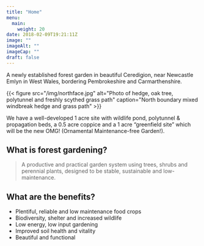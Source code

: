```yaml
---
title: "Home"
menu: 
  main:
    weight: 20
date: 2018-02-09T19:21:11Z
image: ""
imageAlt: ""
imageCap: ""
draft: false
---
```


A newly established forest garden in beautiful Ceredigion, near Newcastle Emlyn in West Wales, bordering Pembrokeshire and Carmarthenshire.

{{< figure src="/img/northface.jpg" alt="Photo of hedge, oak tree, polytunnel and freshly scythed grass path" caption="North boundary mixed windbreak hedge and grass path" >}}

We have a well-developed 1 acre site with wildlife pond, polytunnel & propagation beds, a 0.5 acre coppice and a 1 acre “greenfield site” which will be the new OMG! (Ornamental Maintenance-free Garden!).

## What is forest gardening?

> A productive and practical garden system using trees, shrubs and perennial plants, designed to be stable, sustainable and low-maintenance.

## What are the benefits?

* Plentiful, reliable and low maintenance food crops
* Biodiversity, shelter and increased wildlife
* Low energy, low input gardening
* Improved soil health and vitality
* Beautiful and functional
